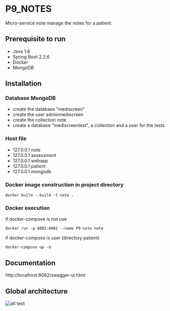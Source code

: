 # P9_NOTES

Micro-service note manage the notes for a patient.

## Prerequisite to run

- Java 1.8
- Spring Boot 2.2.6
- Docker
- MongoDB

## Installation

### Database MongoDB
- create the database "mediscreen"
- create the user adminmediscreen
- create the collection note
- create a database "mediscreentest", a collection and a user for the tests

### Host file

- 127.0.0.1 note
- 127.0.0.1 assessment
- 127.0.0.1 webapp
- 127.0.0.1 patient
- 127.0.0.1 mongodb

### Docker image construction in project directory
~~~
docker build --build -t note .
~~~
### Docker execution
if docker-compose is not use
~~~
docker run -p 8082:8082 --name P9-note note
~~~~
if docker-compose is user (directory patient)
~~~
docker-compose up -d
~~~~

## Documentation
 http://localhost:8082/swagger-ui.html
   
## Global architecture
![alt text](schema.jpg)